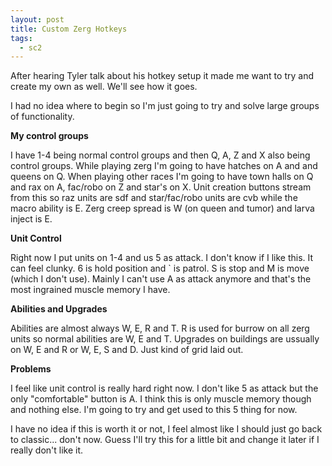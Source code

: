 ```yaml
---
layout: post
title: Custom Zerg Hotkeys
tags:
  - sc2
---
```

<p>After hearing Tyler talk about his hotkey setup it made me want to try and create my own as well. We'll see how it goes.</p><p>I had no idea where to begin so I'm just going to try and solve large groups of functionality.</p><p><strong>My control groups</strong></p><p>I have 1-4 being normal control groups and then Q, A, Z and X also being control groups. While playing zerg I'm going to have hatches on A and and queens on Q. When playing other races I'm going to have town halls on Q and rax on A, fac/robo on Z and star's on X. Unit creation buttons stream from this so raz units are sdf and star/fac/robo units are cvb while the macro ability is E. Zerg creep spread is W (on queen and tumor) and larva inject is E.</p><p><strong>Unit Control</strong></p><p>Right now I put units on 1-4 and us 5 as attack. I don't know if I like this. It can feel clunky. 6 is hold position and ` is patrol. S is stop and M is move (which I don't use). Mainly I can't use A as attack anymore and that's the most ingrained muscle memory I have.</p><p><strong>Abilities and Upgrades</strong></p><p>Abilities are almost always W, E, R and T. R is used for burrow on all zerg units so normal abilities are W, E and T. Upgrades on buildings are ussually on W, E and R or W, E, S and D. Just kind of grid laid out.</p><p><strong>Problems</strong></p><p>I feel like unit control is really hard right now. I don't like 5 as attack but the only "comfortable" button is A. I think this is only muscle memory though and nothing else. I'm going to try and get used to this 5 thing for now.&nbsp;</p><p>I have no idea if this is worth it or not, I feel almost like I should just go back to classic... don't now. Guess I'll try this for a little bit and change it later if I really don't like it.</p>
